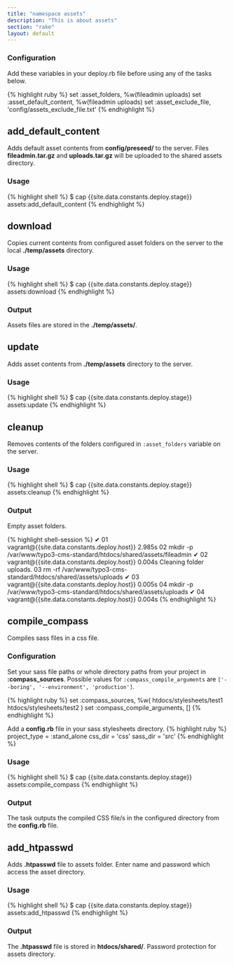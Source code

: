 ```yaml
---
title: "namespace assets"
description: "This is about assets"
section: "rake"
layout: default
---
```


### Configuration

Add these variables in your deploy.rb file before using any of the tasks below.

{% highlight ruby %}
set :asset_folders, %w(fileadmin uploads)
set :asset_default_content, %w(fileadmin uploads)
set :asset_exclude_file, 'config/assets_exclude_file.txt'
{% endhighlight %}

## add_default_content

Adds default asset contents from **config/preseed/** to the server.
Files **fileadmin.tar.gz** and **uploads.tar.gz** will be uploaded to the shared assets directory.

### Usage

{% highlight shell %}
$ cap {{site.data.constants.deploy.stage}} assets:add_default_content
{% endhighlight %}

## download

Copies current contents from configured asset folders on the server to the local **./temp/assets** directory.

### Usage

{% highlight shell %}
$ cap {{site.data.constants.deploy.stage}} assets:download
{% endhighlight %}

### Output

Assets files are stored in the **./temp/assets/**.

## update

Adds asset contents from **./temp/assets** directory to the server.

### Usage

{% highlight shell %}
$ cap {{site.data.constants.deploy.stage}} assets:update
{% endhighlight %}

## cleanup

Removes contents of the folders configured in `:asset_folders` variable on the server.

### Usage

{% highlight shell %}
$ cap {{site.data.constants.deploy.stage}} assets:cleanup
{% endhighlight %}

### Output
Empty asset folders.

{% highlight shell-session %}
✔ 01 vagrant@{{site.data.constants.deploy.host}} 2.985s
  02 mkdir -p /var/www/typo3-cms-standard/htdocs/shared/assets/fileadmin
✔ 02 vagrant@{{site.data.constants.deploy.host}} 0.004s
  Cleaning folder uploads.
  03 rm -rf /var/www/typo3-cms-standard/htdocs/shared/assets/uploads
✔ 03 vagrant@{{site.data.constants.deploy.host}} 0.005s
  04 mkdir -p /var/www/typo3-cms-standard/htdocs/shared/assets/uploads
✔ 04 vagrant@{{site.data.constants.deploy.host}} 0.004s
{% endhighlight %}

## compile_compass

Compiles sass files in a css file.

### Configuration

Set your sass file paths or whole directory paths from your project in **:compass_sources**.
Possible values for `:compass_compile_arguments` are `['--boring', '--environment', 'production']`.

{% highlight ruby %}
set :compass_sources, %w(
  htdocs/stylesheets/test1
  htdocs/stylesheets/test2
)
set :compass_compile_arguments, []
{% endhighlight %}

Add a **config.rb** file in your sass stylesheets directory.
{% highlight ruby %}
project_type = :stand_alone
css_dir = 'css'
sass_dir = 'src'
{% endhighlight %}

### Usage

{% highlight shell %}
$ cap {{site.data.constants.deploy.stage}} assets:compile_compass
{% endhighlight %}

### Output

The task outputs the compiled CSS file/s in the configured directory from the **config.rb** file.

## add_htpasswd
Adds **.htpasswd** file to assets folder. Enter name and password which access the asset directory.

### Usage

{% highlight shell %}
$ cap {{site.data.constants.deploy.stage}} assets:add_htpasswd
{% endhighlight %}

### Output

The **.htpasswd** file is stored in **htdocs/shared/**.
Password protection for assets directory.
